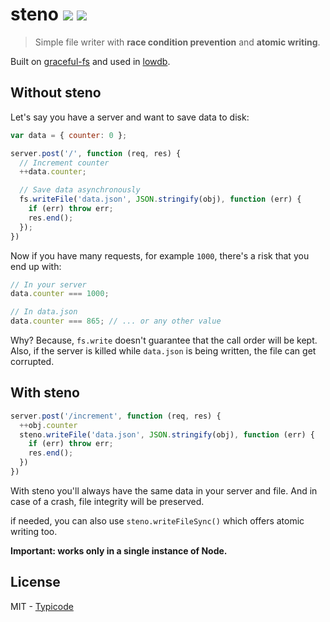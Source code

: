 # steno [![](https://badge.fury.io/js/steno.svg)](http://badge.fury.io/js/steno) [![](https://travis-ci.org/typicode/steno.svg?branch=master)](https://travis-ci.org/typicode/steno)

> Simple file writer with __race condition prevention__ and __atomic writing__.

Built on [graceful-fs](https://github.com/isaacs/node-graceful-fs) and used in [lowdb](https://github.com/typicode/lowdb).

## Without steno

Let's say you have a server and want to save data to disk:

```javascript
var data = { counter: 0 };

server.post('/', function (req, res) {
  // Increment counter
  ++data.counter;

  // Save data asynchronously
  fs.writeFile('data.json', JSON.stringify(obj), function (err) {
    if (err) throw err;
    res.end();
  });  
})
```

Now if you have many requests, for example `1000`, there's a risk that you end up with:

```javascript
// In your server
data.counter === 1000;

// In data.json
data.counter === 865; // ... or any other value
```

Why? Because, `fs.write` doesn't guarantee that the call order will be kept. Also, if the server is killed while `data.json` is being written, the file can get corrupted.

## With steno

```javascript
server.post('/increment', function (req, res) {
  ++obj.counter
  steno.writeFile('data.json', JSON.stringify(obj), function (err) {
    if (err) throw err;
    res.end();
  })
})
```

With steno you'll always have the same data in your server and file. And in case of a crash, file integrity will be preserved.

if needed, you can also use `steno.writeFileSync()` which offers atomic writing too.

__Important: works only in a single instance of Node.__

## License

MIT - [Typicode](https://github.com/typicode)
